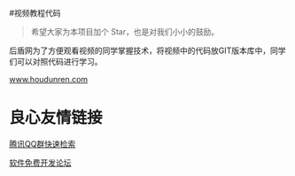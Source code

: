 #视频教程代码 

> 希望大家为本项目加个 Star，也是对我们小小的鼓励。

后盾网为了方便观看视频的同学掌握技术，将视频中的代码放GIT版本库中，同学们可以对照代码进行学习。



www.houdunren.com


 # 良心友情链接

[腾讯QQ群快速检索](http://u.720life.cn/s/8cf73f7c)

[软件免费开发论坛](http://u.720life.cn/s/bbb01dc0)